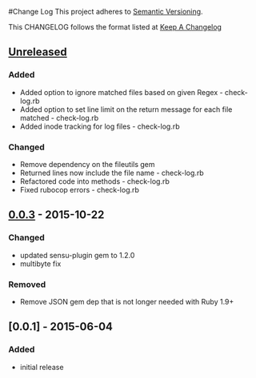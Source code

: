 #Change Log
This project adheres to [Semantic Versioning](http://semver.org/).

This CHANGELOG follows the format listed at [Keep A Changelog](http://keepachangelog.com/)

## [Unreleased]

### Added
- Added option to ignore matched files based on given Regex - check-log.rb
- Added option to set line limit on the return message for each file matched - check-log.rb
- Added inode tracking for log files - check-log.rb

### Changed
- Remove dependency on the fileutils gem
- Returned lines now include the file name - check-log.rb
- Refactored code into methods - check-log.rb
- Fixed rubocop errors - check-log.rb


## [0.0.3] - 2015-10-22
### Changed
- updated sensu-plugin gem to 1.2.0
- multibyte fix

### Removed
- Remove JSON gem dep that is not longer needed with Ruby 1.9+

## [0.0.1] - 2015-06-04

### Added
- initial release

[Unreleased]: https://github.com/sensu-plugins/sensu-plugins-logs/compare/0.0.3...HEAD
[0.0.3]: https://github.com/sensu-plugins/sensu-plugins-logs/compare/0.0.1...0.0.3
